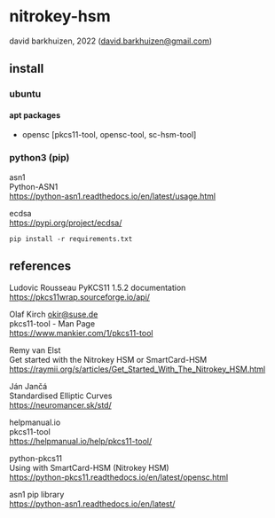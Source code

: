 # nitrokey-hsm
david barkhuizen, 2022 (david.barkhuizen@gmail.com)    

## install

### ubuntu

#### apt packages

- opensc [pkcs11-tool, opensc-tool, sc-hsm-tool]  

### python3 (pip)

asn1  
Python-ASN1  
https://python-asn1.readthedocs.io/en/latest/usage.html  

ecdsa  
https://pypi.org/project/ecdsa/  

    pip install -r requirements.txt

## references

Ludovic Rousseau 
PyKCS11 1.5.2 documentation 
https://pkcs11wrap.sourceforge.io/api/  

Olaf Kirch <okir@suse.de>  
pkcs11-tool - Man Page  
https://www.mankier.com/1/pkcs11-tool  

Remy van Elst  
Get started with the Nitrokey HSM or SmartCard-HSM  
https://raymii.org/s/articles/Get_Started_With_The_Nitrokey_HSM.html  

Ján Jančá  
Standardised Elliptic Curves  
https://neuromancer.sk/std/  

helpmanual.io  
pkcs11-tool  
https://helpmanual.io/help/pkcs11-tool/  

python-pkcs11  
Using with SmartCard-HSM (Nitrokey HSM)  
https://python-pkcs11.readthedocs.io/en/latest/opensc.html  

asn1 pip library  
https://python-asn1.readthedocs.io/en/latest/  
